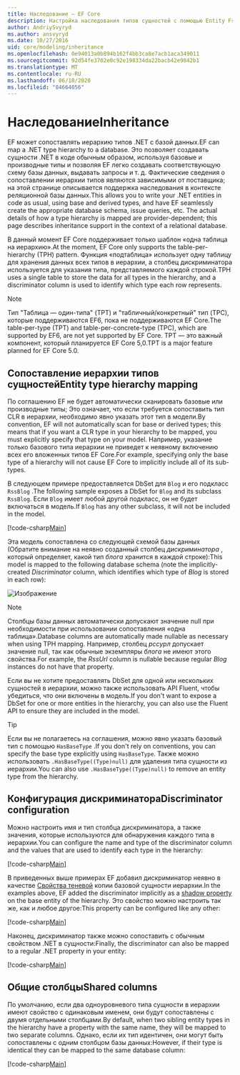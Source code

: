 ```yaml
---
title: Наследование — EF Core
description: Настройка наследования типов сущностей с помощью Entity Framework Core
author: AndriySvyryd
ms.author: ansvyryd
ms.date: 10/27/2016
uid: core/modeling/inheritance
ms.openlocfilehash: 0e94013a0b894b162f4bb3ca8e7acb1aca349011
ms.sourcegitcommit: 92d54fe3702e0c92e198334da22bacb42e9842b1
ms.translationtype: MT
ms.contentlocale: ru-RU
ms.lasthandoff: 06/10/2020
ms.locfileid: "84664056"
---
```

# <a name="inheritance"></a><span data-ttu-id="2a90e-103">Наследование</span><span class="sxs-lookup"><span data-stu-id="2a90e-103">Inheritance</span></span>

<span data-ttu-id="2a90e-104">EF может сопоставлять иерархию типов .NET с базой данных.</span><span class="sxs-lookup"><span data-stu-id="2a90e-104">EF can map a .NET type hierarchy to a database.</span></span> <span data-ttu-id="2a90e-105">Это позволяет создавать сущности .NET в коде обычным образом, используя базовые и производные типы и позволяя EF легко создавать соответствующую схему базы данных, выдавать запросы и т. д. Фактические сведения о сопоставлении иерархии типов являются зависимыми от поставщика; на этой странице описывается поддержка наследования в контексте реляционной базы данных.</span><span class="sxs-lookup"><span data-stu-id="2a90e-105">This allows you to write your .NET entities in code as usual, using base and derived types, and have EF seamlessly create the appropriate database schema, issue queries, etc. The actual details of how a type hierarchy is mapped are provider-dependent; this page describes inheritance support in the context of a relational database.</span></span>

<span data-ttu-id="2a90e-106">В данный момент EF Core поддерживает только шаблон «одна таблица на иерархию».</span><span class="sxs-lookup"><span data-stu-id="2a90e-106">At the moment, EF Core only supports the table-per-hierarchy (TPH) pattern.</span></span> <span data-ttu-id="2a90e-107">Функция «подтаблица» использует одну таблицу для хранения данных всех типов в иерархии, а столбец дискриминатора используется для указания типа, представляемого каждой строкой.</span><span class="sxs-lookup"><span data-stu-id="2a90e-107">TPH uses a single table to store the data for all types in the hierarchy, and a discriminator column is used to identify which type each row represents.</span></span>

> [!NOTE]
> <span data-ttu-id="2a90e-108">Тип "Таблица — один-типа" (TPT) и "табличный/конкретный" тип (TPC), которые поддерживаются EF6, пока не поддерживаются EF Core.</span><span class="sxs-lookup"><span data-stu-id="2a90e-108">The table-per-type (TPT) and table-per-concrete-type (TPC), which are supported by EF6, are not yet supported by EF Core.</span></span> <span data-ttu-id="2a90e-109">TPT — это важный компонент, который планируется EF Core 5,0.</span><span class="sxs-lookup"><span data-stu-id="2a90e-109">TPT is a major feature planned for EF Core 5.0.</span></span>

## <a name="entity-type-hierarchy-mapping"></a><span data-ttu-id="2a90e-110">Сопоставление иерархии типов сущностей</span><span class="sxs-lookup"><span data-stu-id="2a90e-110">Entity type hierarchy mapping</span></span>

<span data-ttu-id="2a90e-111">По соглашению EF не будет автоматически сканировать базовые или производные типы; Это означает, что если требуется сопоставить тип CLR в иерархии, необходимо явно указать этот тип в модели.</span><span class="sxs-lookup"><span data-stu-id="2a90e-111">By convention, EF will not automatically scan for base or derived types; this means that if you want a CLR type in your hierarchy to be mapped, you must explicitly specify that type on your model.</span></span> <span data-ttu-id="2a90e-112">Например, указание только базового типа иерархии не приведет к неявному включению всех его вложенных типов EF Core.</span><span class="sxs-lookup"><span data-stu-id="2a90e-112">For example, specifying only the base type of a hierarchy will not cause EF Core to implicitly include all of its sub-types.</span></span>

<span data-ttu-id="2a90e-113">В следующем примере предоставляется DbSet для `Blog` и его подкласс `RssBlog` .</span><span class="sxs-lookup"><span data-stu-id="2a90e-113">The following sample exposes a DbSet for `Blog` and its subclass `RssBlog`.</span></span> <span data-ttu-id="2a90e-114">Если `Blog` имеет любой другой подкласс, он не будет включаться в модель.</span><span class="sxs-lookup"><span data-stu-id="2a90e-114">If `Blog` has any other subclass, it will not be included in the model.</span></span>

[!code-csharp[Main](../../../samples/core/Modeling/Conventions/InheritanceDbSets.cs?name=InheritanceDbSets&highlight=3-4)]

<span data-ttu-id="2a90e-115">Эта модель сопоставлена со следующей схемой базы данных (Обратите внимание на неявно созданный столбец *дискриминатора* , который определяет, какой тип *блога* хранится в каждой строке):</span><span class="sxs-lookup"><span data-stu-id="2a90e-115">This model is mapped to the following database schema (note the implicitly-created *Discriminator* column, which identifies which type of *Blog* is stored in each row):</span></span>

![Изображение](_static/inheritance-tph-data.png)

>[!NOTE]
> <span data-ttu-id="2a90e-117">Столбцы базы данных автоматически допускают значение null при необходимости при использовании сопоставления «одна таблица».</span><span class="sxs-lookup"><span data-stu-id="2a90e-117">Database columns are automatically made nullable as necessary when using TPH mapping.</span></span> <span data-ttu-id="2a90e-118">Например, столбец *рссурл* допускает значение null, так как обычные экземпляры *блога* не имеют этого свойства.</span><span class="sxs-lookup"><span data-stu-id="2a90e-118">For example, the *RssUrl* column is nullable because regular *Blog* instances do not have that property.</span></span>

<span data-ttu-id="2a90e-119">Если вы не хотите предоставлять DbSet для одной или нескольких сущностей в иерархии, можно также использовать API Fluent, чтобы убедиться, что они включены в модель.</span><span class="sxs-lookup"><span data-stu-id="2a90e-119">If you don't want to expose a DbSet for one or more entities in the hierarchy, you can also use the Fluent API to ensure they are included in the model.</span></span>

> [!TIP]
> <span data-ttu-id="2a90e-120">Если вы не полагаетесь на соглашения, можно явно указать базовый тип с помощью `HasBaseType` .</span><span class="sxs-lookup"><span data-stu-id="2a90e-120">If you don't rely on conventions, you can specify the base type explicitly using `HasBaseType`.</span></span> <span data-ttu-id="2a90e-121">Также можно использовать `.HasBaseType((Type)null)` для удаления типа сущности из иерархии.</span><span class="sxs-lookup"><span data-stu-id="2a90e-121">You can also use `.HasBaseType((Type)null)` to remove an entity type from the hierarchy.</span></span>

## <a name="discriminator-configuration"></a><span data-ttu-id="2a90e-122">Конфигурация дискриминатора</span><span class="sxs-lookup"><span data-stu-id="2a90e-122">Discriminator configuration</span></span>

<span data-ttu-id="2a90e-123">Можно настроить имя и тип столбца дискриминатора, а также значения, которые используются для обнаружения каждого типа в иерархии.</span><span class="sxs-lookup"><span data-stu-id="2a90e-123">You can configure the name and type of the discriminator column and the values that are used to identify each type in the hierarchy:</span></span>

[!code-csharp[Main](../../../samples/core/Modeling/FluentAPI/DiscriminatorConfiguration.cs?name=DiscriminatorConfiguration&highlight=4-6)]

<span data-ttu-id="2a90e-124">В приведенных выше примерах EF добавил дискриминатор неявно в качестве [Свойства теневой](xref:core/modeling/shadow-properties) копии базовой сущности иерархии.</span><span class="sxs-lookup"><span data-stu-id="2a90e-124">In the examples above, EF added the discriminator implicitly as a [shadow property](xref:core/modeling/shadow-properties) on the base entity of the hierarchy.</span></span> <span data-ttu-id="2a90e-125">Это свойство можно настроить так же, как и любое другое:</span><span class="sxs-lookup"><span data-stu-id="2a90e-125">This property can be configured like any other:</span></span>

[!code-csharp[Main](../../../samples/core/Modeling/FluentAPI/DiscriminatorPropertyConfiguration.cs?name=DiscriminatorPropertyConfiguration&highlight=4-5)]

<span data-ttu-id="2a90e-126">Наконец, дискриминатор также можно сопоставить с обычным свойством .NET в сущности:</span><span class="sxs-lookup"><span data-stu-id="2a90e-126">Finally, the discriminator can also be mapped to a regular .NET property in your entity:</span></span>

[!code-csharp[Main](../../../samples/core/Modeling/FluentAPI/NonShadowDiscriminator.cs?name=NonShadowDiscriminator&highlight=4)]

## <a name="shared-columns"></a><span data-ttu-id="2a90e-127">Общие столбцы</span><span class="sxs-lookup"><span data-stu-id="2a90e-127">Shared columns</span></span>

<span data-ttu-id="2a90e-128">По умолчанию, если два одноуровневого типа сущности в иерархии имеют свойство с одинаковым именем, они будут сопоставлены с двумя отдельными столбцами.</span><span class="sxs-lookup"><span data-stu-id="2a90e-128">By default, when two sibling entity types in the hierarchy have a property with the same name, they will be mapped to two separate columns.</span></span> <span data-ttu-id="2a90e-129">Однако, если их тип идентичен, они могут быть сопоставлены с одним столбцом базы данных:</span><span class="sxs-lookup"><span data-stu-id="2a90e-129">However, if their type is identical they can be mapped to the same database column:</span></span>

[!code-csharp[Main](../../../samples/core/Modeling/FluentAPI/SharedTPHColumns.cs?name=SharedTPHColumns&highlight=9,13)]
